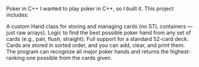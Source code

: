 Poker in C++
I wanted to play poker in C++, so I built it.
This project includes:

A custom Hand class for storing and managing cards (no STL containers — just raw arrays).
Logic to find the best possible poker hand from any set of cards (e.g., pair, flush, straight).
Full support for a standard 52-card deck.
Cards are stored in sorted order, and you can add, clear, and print them. The program can recognize all major poker hands and returns the highest-ranking one possible from the cards given.
